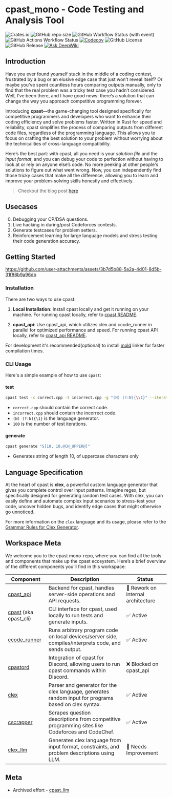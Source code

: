 # cpast_mono - Code Testing and Analysis Tool

![Crates.io](https://img.shields.io/crates/d/cpast?style=for-the-badge&logo=rust&logoColor=D9E0EE&labelColor=292324)
![GitHub repo size](https://img.shields.io/github/repo-size/rootCircle/cpast_mono?style=for-the-badge&logo=github&logoColor=D9E0EE&labelColor=292324)
![GitHub Workflow Status (with event)](https://img.shields.io/github/actions/workflow/status/rootCircle/cpast_mono/ci.yml?style=for-the-badge&logo=github&logoColor=D9E0EE&labelColor=292324)
![GitHub Actions Workflow Status](https://img.shields.io/github/actions/workflow/status/rootCircle/cpast_mono/audit.yml?label=audit&style=for-the-badge&logo=github&logoColor=D9E0EE&labelColor=292324)
[![Codecov](https://img.shields.io/codecov/c/github/rootCircle/cpast_mono?label=Coverage&style=for-the-badge&logo=codecov&logoColor=D9E0EE&labelColor=292324)](https://codecov.io/gh/rootCircle/cpast_mono)
![GitHub License](https://img.shields.io/github/license/rootCircle/cpast_mono?label=License&style=for-the-badge&logo=github&logoColor=D9E0EE&labelColor=292324)
![GitHub Release](https://img.shields.io/github/v/release/rootCircle/cpast_mono?label=Release&style=for-the-badge&logo=github&logoColor=D9E0EE&labelColor=292324)
[![Ask DeepWiki](https://deepwiki.com/badge.svg)](https://deepwiki.com/rootCircle/cpast_mono)

## Introduction

Have you ever found yourself stuck in the middle of a coding contest, frustrated by a bug or an elusive edge case that just won’t reveal itself? Or maybe you’ve spent countless hours comparing outputs manually, only to find that the real problem was a tricky test case you hadn’t considered. Well, I’ve been there, and I have good news: there’s a solution that can change the way you approach competitive programming forever.

Introducing **cpast**—the game-changing tool designed specifically for competitive programmers and developers who want to enhance their coding efficiency and solve problems faster. Written in Rust for speed and reliability, cpast simplifies the process of comparing outputs from different code files, regardless of the programming language. This allows you to focus on crafting the best solution to your problem without worrying about the technicalities of cross-language compatibility.

Here’s the best part: with cpast, all you need is your _solution file_ and the _input format_, and you can debug your code to perfection without having to look at or rely on anyone else’s code. No more peeking at other people's solutions to figure out what went wrong. Now, you can independently find those tricky cases that make all the difference, allowing you to learn and improve your problem-solving skills honestly and effectively.

> Checkout the blog post [here](https://rootcircle.github.io/blog/project/cpast.html)

## Usecases

0. Debugging your CP/DSA questions.
1. Live hacking in during/post Codeforces contests.
2. Generate testcases for problem setters.
3. Reinforcement learning for large language models and stress testing their code generation accuracy.

## Getting Started

<https://github.com/user-attachments/assets/3b7d5b88-5a2a-4d01-8d5b-31f86b9a96db>

### Installation

There are two ways to use cpast:

1. **Local Installation**: Install cpast locally and get it running on your machine.
For running cpast locally, refer to [cpast README](./cpast/README.md#installation).

2. **cpast_api**: Use cpast_api, which utilizes clex and ccode_runner in parallel for optimized performance and speed.
For running cpast API locally, refer to [cpast_api README](./cpast_api/README.md).

For development it's recommended(optional) to install [mold](https://github.com/rui314/mold) linker for faster compilation times.

### CLI Usage

Here's a simple example of how to use `cpast`:

#### test

```bash
cpast test -c correct.cpp -t incorrect.cpp -g "(N) (?:N){\\1}" --iterations 100
```

* `correct.cpp` should contain the correct code.
* `incorrect.cpp` should contain the incorrect code.
* `(N) (?:N){\1}` is the language generator.
* `100` is the number of test iterations.

#### generate

```bash
cpast generate "S[10, 10,@CH_UPPER@]"
```

* Generates string of length 10, of uppercase characters only

## Language Specification

At the heart of cpast is **clex**, a powerful custom language generator that gives you complete control over input patterns. Imagine regex, but specifically designed for generating random test cases. With clex, you can easily define and automate complex input scenarios to stress-test your code, uncover hidden bugs, and identify edge cases that might otherwise go unnoticed.

For more information on the `clex` language and its usage, please refer to the [Grammar Rules for Clex Generator](./clex_gen/docs/CLEX_LANG_SPECS.md).

## Workspace Meta

We welcome you to the cpast mono-repo, where you can find all the tools and components that make up the cpast ecosystem. Here’s a brief overview of the different components you’ll find in this workspace:

| Component    | Description                                                                                           | Status                |
|--------------|-------------------------------------------------------------------------------------------------------|-----------------------|
| [cpast_api](./cpast_api/README.md)    | Backend for cpast, handles server-side operations and API requests.                                   | 🚧 Rework on internal architecture   |
| [cpast](./cpast/README.md) (aka cpast_cli)      | CLI interface for cpast, used locally to run tests and generate inputs.                               | ✅ Active             |
| [ccode_runner](./ccode_runner/README.md) | Runs arbitrary program code on local devices/server side, compiles/interprets code, and sends output. | ✅ Active       |
| [cpastord](./cpastord/README.md)     | Integration of cpast for Discord, allowing users to run cpast commands within Discord.                | ❌ Blocked on cpast_api          |
| [clex](./clex_gen/README.md)         | Parser and generator for the clex language, generates random input for programs based on clex syntax. | ✅ Active             |
| [cscrapper](./cscrapper/README.md)    | Scrapes question descriptions from competitive programming sites like Codeforces and CodeChef.        | ✅ Active  |
| [clex_llm](./clex_llm/README.md)     | Generates clex language from input format, constraints, and problem descriptions using LLM.           | 🔄 Needs Improvement |

## Meta

* Archived effort - [cpast\_llm](https://github.com/rootCircle/cpast_llm)
